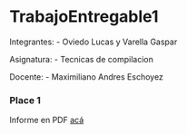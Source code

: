 # TrabajoEntregable1

 Integrantes:
    - Oviedo Lucas y Varella Gaspar
    
    
  Asignatura:
    - Tecnicas de compilacion
    
  Docente:
    - Maximiliano Andres Eschoyez

### Place 1

Informe en PDF [acá](https://github.com/Lucasoviedo/TrabajoEntregable1/blob/master/T%C3%A9cnicas%20de%20Compilaci%C3%B3n%20.pdf)
